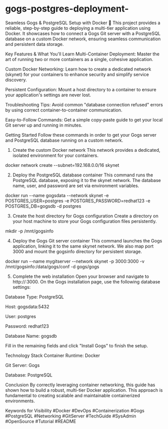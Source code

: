 # gogs-postgres-deployment-
Seamless Gogs &amp; PostgreSQL Setup with Docker 🚀 
This project provides a reliable, step-by-step guide to deploying a multi-tier application using Docker. It showcases how to connect a Gogs Git server with a PostgreSQL database on a custom Docker network, ensuring seamless communication and persistent data storage.

Key Features & What You'll Learn
Multi-Container Deployment: Master the art of running two or more containers as a single, cohesive application.

Custom Docker Networking: Learn how to create a dedicated network (skynet) for your containers to enhance security and simplify service discovery.

Persistent Configuration: Mount a host directory to a container to ensure your application's settings are never lost.

Troubleshooting Tips: Avoid common "database connection refused" errors by using correct container-to-container communication.

Easy-to-Follow Commands: Get a simple copy-paste guide to get your local Git server up and running in minutes.

Getting Started
Follow these commands in order to get your Gogs server and PostgreSQL database running on a custom network.

1. Create the custom Docker network
This network provides a dedicated, isolated environment for your containers.

docker network create --subnet=192.168.0.0/16 skynet

2. Deploy the PostgreSQL database container
This command runs the PostgreSQL database, exposing it to the skynet network. The database name, user, and password are set via environment variables.

docker run --name gogsdata --network skynet -e POSTGRES_USER=postgres -e POSTGRES_PASSWORD=redhat123 -e POSTGRES_DB=gogsdb -d postgres

3. Create the host directory for Gogs configuration
Create a directory on your host machine to store your Gogs configuration files persistently.

mkdir -p /mnt/gogsinfo

4. Deploy the Gogs Git server container
This command launches the Gogs application, linking it to the same skynet network. We also map port 3000 and mount the gogsinfo directory for persistent storage.

docker run --name mygitserver --network skynet -p 3000:3000 -v /mnt/gogsinfo:/data/gogs/conf -d gogs/gogs

5. Complete the web installation
Open your browser and navigate to http://<your-server-ip>:3000. On the Gogs installation page, use the following database settings:

Database Type: PostgreSQL

Host: gogsdata:5432

User: postgres

Password: redhat123

Database Name: gogsdb

Fill in the remaining fields and click "Install Gogs" to finish the setup.

Technology Stack
Container Runtime: Docker

Git Server: Gogs

Database: PostgreSQL

Conclusion
By correctly leveraging container networking, this guide has shown how to build a robust, multi-tier Docker application. This approach is fundamental to creating scalable and maintainable containerized environments.

Keywords for Visibility
#Docker #DevOps #Containerization #Gogs #PostgreSQL #Networking #GitServer #TechGuide #SysAdmin #OpenSource #Tutorial #README
